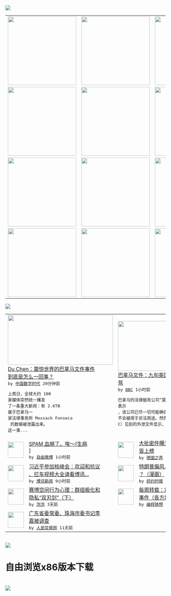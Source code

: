 

<a href="https://github.com/greatfire/z/raw/master/FreeBrowser.apk"><img src="https://raw.githubusercontent.com/greatfire/wiki/master/x/header.png" /></a><table><tr><td width="262" align="center" valign="center"><a href="https://github.com/greatfire/wiki/wiki/nyt" title="纽约时报中文网 国际纵览"><img src="https://raw.githubusercontent.com/greatfire/wiki/master/x/nyt_flag.png" width="215"/></a></td><td width="262" align="center" valign="center"><a href="https://github.com/greatfire/wiki/wiki/dw" title=""><img src="https://raw.githubusercontent.com/greatfire/wiki/master/x/dw_flag.png" width="215"/></a></td><td width="262" align="center" valign="center"><a href="https://github.com/greatfire/wiki/wiki/rmjd" title=""><img src="https://raw.githubusercontent.com/greatfire/wiki/master/x/rmjd_flag.png" width="215"/></a></td></tr><tr><td width="262" align="center" valign="center"><a href="https://github.com/paopaonetizen/website" title="泡泡 - 未经审查的互联网信息"><img src="https://raw.githubusercontent.com/greatfire/wiki/master/x/pp_flag.png" width="215"/></a></td><td width="262" align="center" valign="center"><a href="https://github.com/getlantern/mirror" title="以及自由微博和GreatFire.org官方中文论坛"><img src="https://raw.githubusercontent.com/greatfire/wiki/master/x/lantern_flag.png" width="215"/></a></td><td width="262" align="center" valign="center"><a href="https://github.com/cdtmirrors/m/" title=""><img src="https://raw.githubusercontent.com/greatfire/wiki/master/x/cdt_flag.png" width="215"/></a></td></tr><tr><td width="262" align="center" valign="center"><a href="https://github.com/program-think/blog" title="编程随想的博客"><img src="https://raw.githubusercontent.com/greatfire/wiki/master/x/pt_flag.png" width="215"/></a></td><td width="262" align="center" valign="center"><a href="https://github.com/greatfire/wiki/wiki/bbc" title=""><img src="https://raw.githubusercontent.com/greatfire/wiki/master/x/bbc_flag.png" width="215"/></a></td><td width="262" align="center" valign="center"><a href="https://github.com/freeweibo/s" title="自由微博 - 匿名和不受屏蔽的新浪微博搜索"><img src="https://raw.githubusercontent.com/greatfire/wiki/master/x/fw_flag.png" width="215"/></a></td></tr><tr><td width="262" align="center" valign="center"><a href="https://github.com/greatfire/wiki/wiki/google" title=""><img src="https://raw.githubusercontent.com/greatfire/wiki/master/x/google_flag.png" width="215"/></a></td><td width="262" align="center" valign="center"><a href="https://github.com/bxnews/boxun" title=""><img src="https://raw.githubusercontent.com/greatfire/wiki/master/x/bx_flag.png" width="215"/></a></td><td width="262" align="center" valign="center"><a href="https://github.com/greatfire/wiki/wiki/open-source" title="欢迎访问GreatFire.org开发者项目网站"><img src="https://raw.githubusercontent.com/greatfire/wiki/master/x/open-source_flag.png" width="215"/></a></td></tr></table><img src="https://raw.githubusercontent.com/greatfire/wiki/master/x/newsfeed text.png" /><table cols="4"><tr><td colspan="2" width="380"><a href="http://feedproxy.google.com/~r/chinadigitaltimes/IyPt/~3/bRHJ5ekbxxk/"><img src="http://i2.wp.com/chinadigitaltimes.net/chinese/files/2016/04/1-QAP2ToEA47SZR-tH6QiQzw.jpeg?resize=600%2C354" width="330" height="156"/></a></br><a href="http://feedproxy.google.com/~r/chinadigitaltimes/IyPt/~3/bRHJ5ekbxxk/">Du Chen：震惊世界的巴拿马文件事件<br/>到底是怎么一回事？</a></br><kbd> by <a href="http://chinadigitaltimes.net/chinese/">中国数字时代</a> 20分钟前 </kbd></br><pre>上周日，全球大约 100 家媒体突然统一播发<br/>了一条重大新闻：有 2.6TB 属于巴拿马一<br/>家法律事务所 Mossack Fonseca<br/> 的数据被泄露出来。 这一事...</pre></td><td colspan="2" width="380"><a href="http://www.bbc.com/zhongwen/simp/uk/2016/04/160404_panama_papers_british_man_us_milionaire"><img src="http://a.files.bbci.co.uk/worldservice/live/assets/images/2016/04/04/160404074921_ms_olszewski_144x81__nocredit.jpg" width="330" height="156"/></a></br><a href="http://www.bbc.com/zhongwen/simp/uk/2016/04/160404_panama_papers_british_man_us_milionaire">巴拿马文件：九旬英国老翁如何替美国富翁保<br/>驾</a></br><kbd> by <a href="http://www.bbc.co.uk/zhongwen/simp">BBC</a> 1小时前 </kbd></br><pre>巴拿马的法律服务公司“莫萨克·丰塞卡” 表示<br/>，该公司已尽一切可能确保它帮助设立的离岸公司<br/>不会被用于非法用途。然而，英国广播公司（BB<br/>C）见到的外泄文件显示，情况并非总是如此。</pre></td></tr><tr><td><img src="http://ww3.sinaimg.cn/large/8d84f9e6gw1f2kmuskh4tj20j609umy9.jpg" width="50" height="50"/></td><td width="280"><a href="https://freeweibo.com/weibo/3960559780798112">SPAM 血崩了。唉～[生病<br/>]</a></br><kbd> by <a href="https://freeweibo.com/">自由微博</a> 1小时前 </kbd></td><td><img src="http://www.dw.com/image/0,,19161656_302,00.jpg" width="50" height="50"/></td><td width="280"><a href="http://dw.com/p/1IOrb?maca=chi-GK-text-greatfire-all-chinese-15625-xml-mrss">大批密件曝光逃税  政要明星<br/>皆上榜</a></br><kbd> by <a href="http://dw.de">德国之声</a> 2小时前 </kbd></td></tr><tr><td><img src="http://www.boxun.com/news/images/2016/04/201604041246intl1.jpg" width="50" height="50"/></td><td width="280"><a href="http://www.boxun.com/news/gb/intl/2016/04/201604041246.shtml">习近平参加核峰会：欢迎和抗议<br/>、拦车视频大全请看博讯...</a></br><kbd> by <a href="http://www.boxun.com">博讯新闻</a> 9小时前 </kbd></td><td><img src="http://static01.nyt.com/images/2016/04/03/opinion/3heng/3heng-articleLarge.jpg" width="50" height="50"/></td><td width="280"><a href="https://d3qlz4p8smvoli.cloudfront.net/opinion/20160404/c04heng/">特朗普煽风，中美关系摇摇欲坠<br/>？（漫画）</a></br><kbd> by <a href="http://m.cn.nytimes.com/">纽约时报</a> 1天前 </kbd></td></tr><tr><td><img src="https://pao-pao.net/sites/pao-pao.net/files/styles/large/public/xia_pian_wen_zhong_tu_.jpg?itok=PbTXxyjR" width="50" height="50"/></td><td width="280"><a href="https://pao-pao.net/article/684">赛博空间行为心理：群组极化和<br/>隐私“双刃剑”（下）</a></br><kbd> by <a href="https://pao-pao.net">泡泡</a> 3天前 </kbd></td><td><img src="http://lh3.googleusercontent.com/p2SuJcGJA5Ib4khCcDZHZ_CBvjPHoVm9tUYxfnxhd9YsFoIMYFQSb3rH6_YQEJDl-0e1-IjOO1-YYbY2C9Px_jP_2-6K0Nnd72J0FfNUokRAPNImUTDJ-YVNFoMriHvORu_GAnvguh4" width="50" height="50"/></td><td width="280"><a href="http://feedproxy.google.com/~r/programthink/~3/H-pq0ktXeyw/weekly-share-99.html">每周转载：震惊全国的山东疫苗<br/>事件（各方报道及网友评论）</a></br><kbd> by <a href="http://program-think.blogspot.com">编程随想</a> 7天前 </kbd></td></tr><tr><td><img src="http://www.rmjdw.com/uploads/allimg/160323/2300235442-0.png" width="50" height="50"/></td><td width="280"><a href="http://www.rmjdw.com//fanfuqianshao/20160323/15521.html">广东省委常委、珠海市委书记李<br/>嘉被调查 </a></br><kbd> by <a href="http://www.rmjdw.com/">人民监督网</a> 11天前 </kbd></td></table></br><a href="https://github.com/greatfire/z/raw/master/FreeBrowser.apk"><img src="https://raw.githubusercontent.com/greatfire/wiki/master/x/download app.png" /></a><h1>自由浏览x86版本下载<h1><a href="https://github.com/greatfire/z/raw/master/FreeBrowser-x86.apk"><img src="https://raw.githubusercontent.com/greatfire/images/master/fb86.qr.png" /></a>